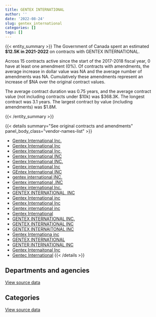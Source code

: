 ```yaml
---
title: GENTEX INTERNATIONAL
author: ''
date: '2022-08-24'
slug: gentex_international
categories: []
tags: []
---
```


<script src="/rmarkdown-libs/htmlwidgets/htmlwidgets.js"></script>
<link href="/rmarkdown-libs/datatables-css/datatables-crosstalk.css" rel="stylesheet" />
<script src="/rmarkdown-libs/datatables-binding/datatables.js"></script>
<script src="/rmarkdown-libs/jquery/jquery-3.6.0.min.js"></script>
<link href="/rmarkdown-libs/dt-core-bootstrap/css/dataTables.bootstrap.min.css" rel="stylesheet" />
<link href="/rmarkdown-libs/dt-core-bootstrap/css/dataTables.bootstrap.extra.css" rel="stylesheet" />
<script src="/rmarkdown-libs/dt-core-bootstrap/js/jquery.dataTables.min.js"></script>
<script src="/rmarkdown-libs/dt-core-bootstrap/js/dataTables.bootstrap.min.js"></script>
<link href="/rmarkdown-libs/crosstalk/css/crosstalk.min.css" rel="stylesheet" />
<script src="/rmarkdown-libs/crosstalk/js/crosstalk.min.js"></script>
<script src="/rmarkdown-libs/htmlwidgets/htmlwidgets.js"></script>
<link href="/rmarkdown-libs/datatables-css/datatables-crosstalk.css" rel="stylesheet" />
<script src="/rmarkdown-libs/datatables-binding/datatables.js"></script>
<script src="/rmarkdown-libs/jquery/jquery-3.6.0.min.js"></script>
<link href="/rmarkdown-libs/dt-core-bootstrap/css/dataTables.bootstrap.min.css" rel="stylesheet" />
<link href="/rmarkdown-libs/dt-core-bootstrap/css/dataTables.bootstrap.extra.css" rel="stylesheet" />
<script src="/rmarkdown-libs/dt-core-bootstrap/js/jquery.dataTables.min.js"></script>
<script src="/rmarkdown-libs/dt-core-bootstrap/js/dataTables.bootstrap.min.js"></script>
<link href="/rmarkdown-libs/crosstalk/css/crosstalk.min.css" rel="stylesheet" />
<script src="/rmarkdown-libs/crosstalk/js/crosstalk.min.js"></script>

{{< entity_summary >}}
The Government of Canada spent an estimated **\$12.5K in 2021-2022** on contracts with GENTEX INTERNATIONAL.

Across 15 contracts active since the start of the 2017-2018 fiscal year, 0 have at least one amendment (0%). Of contracts with amendments, the average increase in dollar value was NA and the average number of amendments was NA. Cumulatively these amendments represent an increase of \$NA over the original contract values.

The average contract duration was 0.75 years, and the average contract value (not including contracts under \$10k) was \$368.3K. The longest contract was 3.1 years. The largest contract by value (including amendments) was \$1.8M.

{{< /entity_summary >}}

{{< details summary="See original contracts and amendments" panel_body_class="vendor-names-list" >}}
- [Gentex International Inc.](https://search.open.canada.ca/en/ct/?sort=contract_value_f%20desc&page=1&search_text=%22Gentex%20International%20Inc.%22)
- [Gentex International Inc](https://search.open.canada.ca/en/ct/?sort=contract_value_f%20desc&page=1&search_text=%22Gentex%20International%20Inc%22)
- [Gentex International Inc,](https://search.open.canada.ca/en/ct/?sort=contract_value_f%20desc&page=1&search_text=%22Gentex%20International%20Inc%2c%22)
- [Gentex International INC](https://search.open.canada.ca/en/ct/?sort=contract_value_f%20desc&page=1&search_text=%22Gentex%20International%20INC%22)
- [Gentex International INC.](https://search.open.canada.ca/en/ct/?sort=contract_value_f%20desc&page=1&search_text=%22Gentex%20International%20INC.%22)
- [Gentex international Inc](https://search.open.canada.ca/en/ct/?sort=contract_value_f%20desc&page=1&search_text=%22Gentex%20international%20Inc%22)
- [GEntex International INC](https://search.open.canada.ca/en/ct/?sort=contract_value_f%20desc&page=1&search_text=%22GEntex%20International%20INC%22)
- [gentex international INC.](https://search.open.canada.ca/en/ct/?sort=contract_value_f%20desc&page=1&search_text=%22gentex%20international%20INC.%22)
- [Gentex international .INC](https://search.open.canada.ca/en/ct/?sort=contract_value_f%20desc&page=1&search_text=%22Gentex%20international%20.INC%22)
- [Gentex international Inc.](https://search.open.canada.ca/en/ct/?sort=contract_value_f%20desc&page=1&search_text=%22Gentex%20international%20Inc.%22)
- [GENTEX INTERNATIONAL, INC](https://search.open.canada.ca/en/ct/?sort=contract_value_f%20desc&page=1&search_text=%22GENTEX%20INTERNATIONAL%2c%20INC%22)
- [Gentex International inc](https://search.open.canada.ca/en/ct/?sort=contract_value_f%20desc&page=1&search_text=%22Gentex%20International%20inc%22)
- [Gentex International Inc](https://search.open.canada.ca/en/ct/?sort=contract_value_f%20desc&page=1&search_text=%22Gentex%20International%20%20Inc%22)
- [Gentex international inc](https://search.open.canada.ca/en/ct/?sort=contract_value_f%20desc&page=1&search_text=%22Gentex%20international%20inc%22)
- [Gentex International](https://search.open.canada.ca/en/ct/?sort=contract_value_f%20desc&page=1&search_text=%22Gentex%20International%22)
- [GENTEX INTERNATIONAL INC.](https://search.open.canada.ca/en/ct/?sort=contract_value_f%20desc&page=1&search_text=%22GENTEX%20INTERNATIONAL%20INC.%22)
- [GENTEX INTERNATIONAL INC](https://search.open.canada.ca/en/ct/?sort=contract_value_f%20desc&page=1&search_text=%22GENTEX%20INTERNATIONAL%20INC%22)
- [GENTEX INTERNAITONAL INC](https://search.open.canada.ca/en/ct/?sort=contract_value_f%20desc&page=1&search_text=%22GENTEX%20INTERNAITONAL%20INC%22)
- [Gentex Internationa inc](https://search.open.canada.ca/en/ct/?sort=contract_value_f%20desc&page=1&search_text=%22Gentex%20Internationa%20inc%22)
- [GENTEX INTERNATIONAL](https://search.open.canada.ca/en/ct/?sort=contract_value_f%20desc&page=1&search_text=%22GENTEX%20INTERNATIONAL%22)
- [GENTER INTERNATIONAL INC](https://search.open.canada.ca/en/ct/?sort=contract_value_f%20desc&page=1&search_text=%22GENTER%20INTERNATIONAL%20INC%22)
- [Gentex Internaitonal Inc](https://search.open.canada.ca/en/ct/?sort=contract_value_f%20desc&page=1&search_text=%22Gentex%20Internaitonal%20Inc%22)
- [Gentec International](https://search.open.canada.ca/en/ct/?sort=contract_value_f%20desc&page=1&search_text=%22Gentec%20International%22)
{{< /details >}}

## Departments and agencies

<div id="htmlwidget-1" style="width:100%;height:auto;" class="datatables html-widget"></div>
<script type="application/json" data-for="htmlwidget-1">{"x":{"style":"bootstrap","filter":"none","vertical":false,"data":[["<a href=\"/departments/dnd-mdn/\">National Defence<\/a>"],[1517087.88],[2048800.91],[12800.01],[12542.1]],"container":"<table class=\"table table-striped table-hover row-border order-column display\">\n  <thead>\n    <tr>\n      <th>Department<\/th>\n      <th>2018-2019<\/th>\n      <th>2019-2020<\/th>\n      <th>2020-2021<\/th>\n      <th>2021-2022<\/th>\n    <\/tr>\n  <\/thead>\n<\/table>","options":{"order":[[4,"desc"]],"pageLength":10,"autoWidth":true,"columnDefs":[{"targets":1,"render":"function(data, type, row, meta) {\n    return type !== 'display' ? data : DTWidget.formatCurrency(data, \"$\", 2, 3, \",\", \".\", true, null);\n  }"},{"targets":2,"render":"function(data, type, row, meta) {\n    return type !== 'display' ? data : DTWidget.formatCurrency(data, \"$\", 2, 3, \",\", \".\", true, null);\n  }"},{"targets":3,"render":"function(data, type, row, meta) {\n    return type !== 'display' ? data : DTWidget.formatCurrency(data, \"$\", 2, 3, \",\", \".\", true, null);\n  }"},{"targets":4,"render":"function(data, type, row, meta) {\n    return type !== 'display' ? data : DTWidget.formatCurrency(data, \"$\", 2, 3, \",\", \".\", true, null);\n  }"},{"width":"16%","targets":[1,2,3,4]},{"className":"dt-right","targets":[1,2,3,4]}],"orderClasses":false}},"evals":["options.columnDefs.0.render","options.columnDefs.1.render","options.columnDefs.2.render","options.columnDefs.3.render"],"jsHooks":[]}</script>
<p class="text-right">
<a href="https://github.com/GoC-Spending/contracts-data/tree/main/data/out/vendors/gentex_international/summary_by_fiscal_year_by_department.csv" class="source-data-link btn btn-link">View source data</a>
</p>

## Categories

<div id="htmlwidget-2" style="width:100%;height:auto;" class="datatables html-widget"></div>
<script type="application/json" data-for="htmlwidget-2">{"x":{"style":"bootstrap","filter":"none","vertical":false,"data":[["<a href=\"/categories/11_defence/\">Defence<\/a>","<a href=\"/categories/6_industrial_products_and_services/\">Industrial products and services<\/a>"],[1517087.88,null],[2048800.91,null],[null,12800.01],[null,12542.1]],"container":"<table class=\"table table-striped table-hover row-border order-column display\">\n  <thead>\n    <tr>\n      <th>Category<\/th>\n      <th>2018-2019<\/th>\n      <th>2019-2020<\/th>\n      <th>2020-2021<\/th>\n      <th>2021-2022<\/th>\n    <\/tr>\n  <\/thead>\n<\/table>","options":{"order":[[4,"desc"]],"dom":"t","pageLength":30,"autoWidth":true,"columnDefs":[{"targets":1,"render":"function(data, type, row, meta) {\n    return type !== 'display' ? data : DTWidget.formatCurrency(data, \"$\", 2, 3, \",\", \".\", true, null);\n  }"},{"targets":2,"render":"function(data, type, row, meta) {\n    return type !== 'display' ? data : DTWidget.formatCurrency(data, \"$\", 2, 3, \",\", \".\", true, null);\n  }"},{"targets":3,"render":"function(data, type, row, meta) {\n    return type !== 'display' ? data : DTWidget.formatCurrency(data, \"$\", 2, 3, \",\", \".\", true, null);\n  }"},{"targets":4,"render":"function(data, type, row, meta) {\n    return type !== 'display' ? data : DTWidget.formatCurrency(data, \"$\", 2, 3, \",\", \".\", true, null);\n  }"},{"width":"16%","targets":[1,2,3,4]},{"className":"dt-right","targets":[1,2,3,4]}],"orderClasses":false,"lengthMenu":[10,25,30,50,100]}},"evals":["options.columnDefs.0.render","options.columnDefs.1.render","options.columnDefs.2.render","options.columnDefs.3.render"],"jsHooks":[]}</script>
<p class="text-right">
<a href="https://github.com/GoC-Spending/contracts-data/tree/main/data/out/vendors/gentex_international/summary_by_fiscal_year_by_category.csv" class="source-data-link btn btn-link">View source data</a>
</p>
